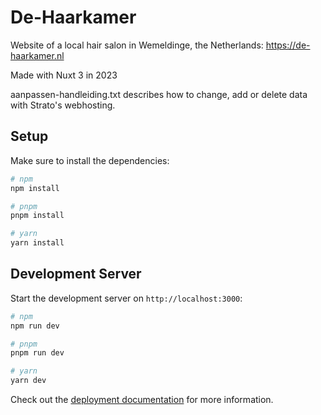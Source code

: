 # De-Haarkamer

Website of a local hair salon in Wemeldinge, the Netherlands: https://de-haarkamer.nl

Made with Nuxt 3 in 2023

aanpassen-handleiding.txt describes how to change, add or delete data with Strato's webhosting.

## Setup

Make sure to install the dependencies:

```bash
# npm
npm install

# pnpm
pnpm install

# yarn
yarn install
```

## Development Server

Start the development server on `http://localhost:3000`:

```bash
# npm
npm run dev

# pnpm
pnpm run dev

# yarn
yarn dev
```

Check out the [deployment documentation](https://nuxt.com/docs/getting-started/deployment) for more information.
